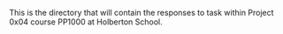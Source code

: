 This is the directory that will contain the responses to task within Project 0x04 course PP1000 at Holberton School.